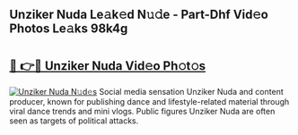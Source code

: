 ## Unziker Nuda Le𝚊k𝚎d N𝚞𝚍e - Part-Dhf Vid𝚎o Photos Le𝚊ks 98k4g

# <h2><a href="http://fbfc0ey.evod.top/?m=Unziker+Nuda">🔗 👉🔴 Unziker Nuda Vid𝚎o Ph𝚘t𝚘s</a></h2>

[![Unziker Nuda N𝚞d𝚎s](https://i.imgur.com/8V9OHl7.gif)](http://fbfc0ey.evod.top/?m=Unziker+Nuda)
Social media sensation Unziker Nuda and content producer, known for publishing dance and lifestyle-related material through viral dance trends and mini vlogs. Public figures Unziker Nuda are often seen as targets of political attacks. 
